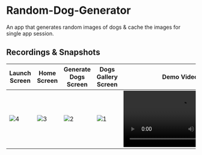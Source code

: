 # Random-Dog-Generator
An app that generates random images of dogs & cache the images for single app session.
<br/>

## Recordings & Snapshots

| Launch Screen | Home Screen | Generate Dogs Screen | Dogs Gallery Screen | Demo Video |
| -- | -- | -- | -- | -- |
| ![4](https://github.com/janviaroraa/Random-Dog-Generator/assets/68505024/12fe0643-656e-4d70-84cf-af019a4f69bc) | ![3](https://github.com/janviaroraa/Random-Dog-Generator/assets/68505024/6afc037d-672d-48a2-973f-1b3e9389f285) | ![2](https://github.com/janviaroraa/Random-Dog-Generator/assets/68505024/93389c4f-ae03-4ce7-b793-a7394e08f51b) | ![1](https://github.com/janviaroraa/Random-Dog-Generator/assets/68505024/633e8fcb-e1d9-4e81-a894-5ee352c3913d) | <video src="https://github.com/janviaroraa/Random-Dog-Generator/assets/68505024/05f10d97-5269-49e3-9343-70fa0e32948a"> |
